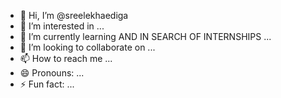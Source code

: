 - 👋 Hi, I’m @sreelekhaediga
- 👀 I’m interested in ...
- 🌱 I’m currently learning AND IN SEARCH OF INTERNSHIPS  ...
- 💞️ I’m looking to collaborate on ...
- 📫 How to reach me ...
- 😄 Pronouns: ...
- ⚡ Fun fact: ...

<!---
sreelekhaediga/sreelekhaediga is a ✨ special ✨ repository because its `README.md` (this file) appears on your GitHub profile.
You can click the Preview link to take a look at your changes.
--->
